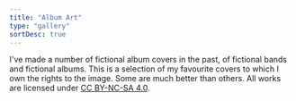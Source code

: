 ```yaml
---
title: "Album Art"
type: "gallery"
sortDesc: true
---
```

I've made a number of fictional album covers in the past, of fictional bands and fictional albums. This is a selection of my favourite covers to which I own the rights to the image. Some are much better than others. All works are licensed under [CC BY-NC-SA 4.0](https://creativecommons.org/licenses/by-nc-sa/4.0/).